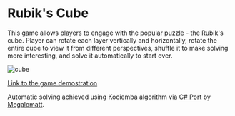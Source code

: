 # Rubik's Cube

This game allows players to engage with the popular puzzle - the Rubik's cube. 
Player can rotate each layer vertically and horizontally, rotate the entire cube to view it from different perspectives, shuffle it to make solving more interesting, and solve it automatically to start over.

![cube](https://github.com/Matiollo/rubiks_cube/assets/71903634/c35fb531-dc5a-4c06-b9b2-0c70a99c8335)

[Link to the game demostration](https://drive.google.com/file/d/14NjkKw7Eu1iRPdSpJB9fwb9dyMoediZP/view?usp=sharing) 

Automatic solving achieved using Kociemba algorithm via [C# Port](https://github.com/Megalomatt/Kociemba) by [Megalomatt](https://github.com/Megalomatt).
